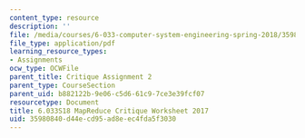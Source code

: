 ```yaml
---
content_type: resource
description: ''
file: /media/courses/6-033-computer-system-engineering-spring-2018/35980840d44ecd95ad8eec4fda5f3030_MIT6_033S18_Crit2Worksheet.pdf
file_type: application/pdf
learning_resource_types:
- Assignments
ocw_type: OCWFile
parent_title: Critique Assignment 2
parent_type: CourseSection
parent_uid: b882122b-9e06-c5d6-61c9-7ce3e39fcf07
resourcetype: Document
title: 6.033S18 MapReduce Critique Worksheet 2017
uid: 35980840-d44e-cd95-ad8e-ec4fda5f3030
---
```

